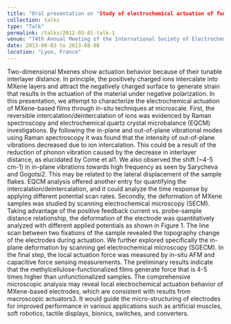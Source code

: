 ```yaml
---
title: "Oral presentation on "Study of electrochemical actuation of functionalized Ti2C3Tx Mxene by in-situ measurements at microscale"
collection: talks
type: "Talk"
permalink: /talks/2012-03-01-talk-1
venue: "74th Annual Meeting of the International Society of Electrochemistry"
date: 2013-08-03 to 2013-08-08
location: "Lyon, France"
---
```


Two-dimensional Mxenes show actuation behavior because of their tunable interlayer distance. In principle, the positively charged ions intercalate into MXene layers and attract the negatively charged surface to generate strain that results in the actuation of the material under negative polarization. In this presentation, we attempt to characterize the electrochemical actuation of MXene-based films through in-situ techniques at microscale. First, the reversible intercalation/deintercalation of ions was evidenced by Raman spectroscopy and electrochemical quartz crystal microbalance (EQCM) investigations.  By following the in-plane and out-of-plane vibrational modes using Raman spectroscopy it was found that the intensity of out-of-plane vibrations decreased due to ion intercalation. This could be a result of the reduction of phonon vibration caused by the decrease in interlayer distance, as elucidated by Come et al1. We also observed the shift (~4-5 cm-1) in in-plane vibrations towards high frequency as seen by Sarycheva and Gogotsi2. This may be related to the lateral displacement of the sample flakes. EQCM analysis offered another entry for quantifying the intercalation/deintercalation, and it could analyze the time response by applying different potential scan rates. Secondly, the deformation of MXene samples was studied by scanning electrochemical microscopy (SECM). Taking advantage of the positive feedback current vs. probe-sample distance relationship, the deformation of the electrode was quantitatively analyzed with different applied potentials as shown in Figure 1. The line scan between two fixations of the sample revealed the topography change of the electrodes during actuation. We further explored specifically the in-plane deformation by scanning gel electrochemical microscopy (SGECM). In the final step, the local actuation force was measured by in-situ AFM and capacitive force sensing measurements. The preliminary results indicate that the methylcellulose-functionalized films generate force that is 4-5 times higher than unfunctionalized samples. The comprehensive microscopic analysis may reveal local electrochemical actuation behavior of MXene-based electrodes, which are consistent with results from macroscopic actuators3. It would guide the micro-structuring of electrodes for improved performance in various applications such as artificial muscles, soft robotics, tactile displays, bionics, switches, and converters.


